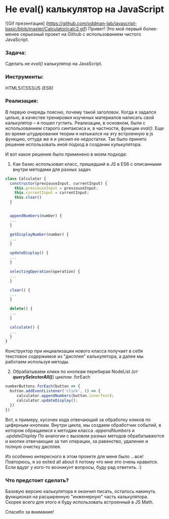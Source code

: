 # Не eval() калькулятор на JavaScript
![Gif презентация] (https://github.com/oddman-lab/javascript-basic/blob/master/Calculator/calc2.gif)
Привет! Это мой первый более-менее серьезный проект на Github с использованием чистого JavaScript.
### Задача: 
Сделать не *eval()* калькулятор на JavaScript.
### Инструменты: 
HTML5/CSS3/JS *(ES6)*
### Реализация:
В первую очередь поясню, почему такой заголовок. Когда я задался целью, в качестве тренировки изученых материалов написать свой калькулятор – я пошел гуглить. Реализации, в основном, были с использованием старого синтаксиса и, в частности, функции *eval()*. 
Еще во время штудирования теории я натыкался на эту встроенную в js функцию, оттуда же я и уяснил ее недостатки. Так было принято решение использовать иной подход в создании кулькулятора.

И вот какое решение было применено в моем подходе:
1. Как базис использовал класс, пришедший в JS в ES6 с описанными внутри методами для разных задач
```javascript
class Calculator {
  constructor(previouseInput, currentInput) {
    this.previouseInput = previouseInput;
    this.currentInput = currentInput;
    this.clear()
  }


  appendNumbers(number) {
  ...
  }

  getDisplayNumber(number) {
  ...
  }

  updateDisplay() {
  ...
  }

  selectingOperation(operation) {
  ...
  }

  clear() {
  ...
  }

  delete() {
  ...
  }

  calculate() {
  ...
  }
}
```
Конструктор при инциализации нового класса получает в себя текстовое содержимое из "дисплея" калькулятора, а далее мы работаем используя методы.

2. Обрабатываем клики по кнопкам перебирая NodeList *(от **querySelectorAll()**)* циклом .forEach 
```javascript
numberButtons.forEach(button => {
  button.addEventListener('click', () => {
     calculator.appendNumbers(button.innerText);
     calculator.updateDisplay();
  })
})
```
Вот, к примеру, кусочек кода отвечающий за обработку кликов по циферным-кнопкам. Внутри цикла, мы создаем обработчик событий, в котором обращаемся к методам класса *.appendNumbers* и *.updateDisplay*
По аналогии с вызовом разных методов обрабатываются и кнопки отвечающие за тип операции, за равенство, удаление и полную очистку дисплея.

Из особенно интересного в этом проекте для меня было ...все! Повторюсь, я so exited all about it потому что мне это очень нравится.
Если вдург у кого-то возникунт вопросы, буду рад ответить. :)

### Что предстоит сделать?
Базовую версию калькулятора я окончил писать, осталось накинуть функционал на расширенную "инженерную" часть калькулятора. 
Скорее всего для этого я буду использовать встроенный в JS Math.

Спасибо за внимание!
